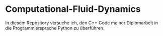 # Computational-Fluid-Dynamics
In diesem Repository versuche ich, den C++ Code meiner Diplomarbeit in die Programmiersprache Python zu überführen.
